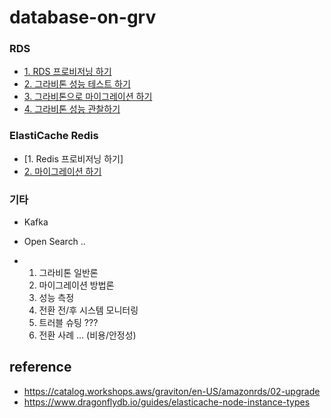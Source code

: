 # database-on-grv


### RDS ###

* [1. RDS 프로비저닝 하기](https://github.com/gnosia93/database-on-grv/tree/main/cdk)
* [2. 그라비톤 성능 테스트 하기](https://github.com/gnosia93/database-on-grv/blob/main/tutorial/2.rds-perf.md)
* [3. 그라비톤으로 마이그레이션 하기](https://github.com/gnosia93/database-on-grv/blob/main/tutorial/3.rds-mig.md)
* [4. 그라비톤 성능 관찰하기]()


### ElastiCache Redis ###
* [1. Redis 프로비저닝 하기]
* [2. 마이그레이션 하기](https://github.com/gnosia93/database-on-grv/blob/main/tutorial/1.redis-mig.md)


### 기타 ###
* Kafka
* Open Search ..


* 1. 그라비톤 일반론   
  2. 마이그레이션 방법론   
  3. 성능 측정
  4. 전환 전/후 시스템 모니터링 
  5. 트러블 슈팅 ???
  6. 전환 사례 ... (비용/안정성) 
 





## reference ##

* https://catalog.workshops.aws/graviton/en-US/amazonrds/02-upgrade
* https://www.dragonflydb.io/guides/elasticache-node-instance-types


